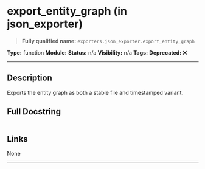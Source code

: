 # export_entity_graph (in json_exporter)
> **Fully qualified name:** `exporters.json_exporter.export_entity_graph`

**Type:** function
**Module:** 
**Status:** n/a
**Visibility:** n/a
**Tags:** 
**Deprecated:** ❌

---

## Description
Exports the entity graph as both a stable file and timestamped variant.

## Full Docstring
```

```

## Links
None

---
